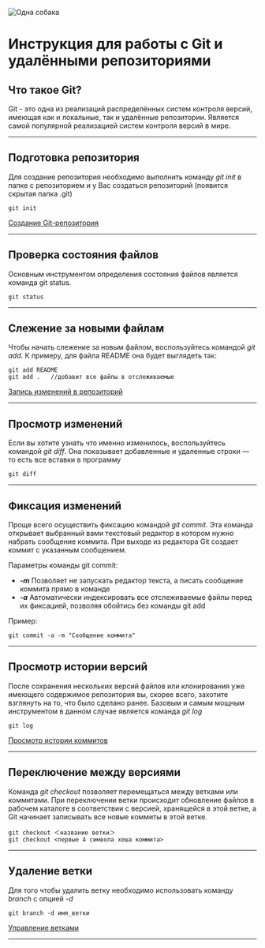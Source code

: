 ![Одна собака](https://upload.wikimedia.org/wikipedia/commons/e/e0/Git-logo.svg "Собака смотрит влево")

# Инструкция для работы с Git и удалёнными репозиториями

## Что такое Git?
Git - это одна из реализаций распределённых систем контроля версий, имеющая как и локальные, так и удалённые репозитории. Является самой популярной реализацией систем контроля версий в мире.

---

## Подготовка репозитория
Для создание репозитория необходимо выполнить команду *git init* в папке с репозиторием и у Вас создаться репозиторий (появится скрытая папка .git)

    git init

[Создание Git-репозитория](https://git-scm.com/book/ru/v2/%D0%9E%D1%81%D0%BD%D0%BE%D0%B2%D1%8B-Git-%D0%A1%D0%BE%D0%B7%D0%B4%D0%B0%D0%BD%D0%B8%D0%B5-Git-%D1%80%D0%B5%D0%BF%D0%BE%D0%B7%D0%B8%D1%82%D0%BE%D1%80%D0%B8%D1%8F)

---
## Проверка состояния файлов
Основным инструментом определения состояния файлов является команда
git status.

    git status

---
## Слежение за новыми файлам
Чтобы начать слежение за новым файлом, воспользуйтесь командой *git add*. К примеру, для файла README она будет выглядеть так:

    git add README
    git add .   //добавит все файлы в отслеживаемые

[Запись изменений в репозиторий](https://git-scm.com/book/ru/v2/%D0%9E%D1%81%D0%BD%D0%BE%D0%B2%D1%8B-Git-%D0%97%D0%B0%D0%BF%D0%B8%D1%81%D1%8C-%D0%B8%D0%B7%D0%BC%D0%B5%D0%BD%D0%B5%D0%BD%D0%B8%D0%B9-%D0%B2-%D1%80%D0%B5%D0%BF%D0%BE%D0%B7%D0%B8%D1%82%D0%BE%D1%80%D0%B8%D0%B9)

---
## Просмотр изменений

Если вы хотите узнать что именно изменилось, воспользуйтесь командой *git diff*. Она показывает добавленные и удаленные строки — то есть все вставки в программу

    git diff

---
## Фиксация изменений

Проще всего осуществить фиксацию командой *git commit*. Эта команда открывает выбранный вами текстовый редактор в котором нужно набрать сообщение коммита. При выходе из редактора Git создает коммит с указанным сообщением. 

Параметры команды git commit:
* ***-m*** Позволяет не запускать редактор текста, а писать сообщение коммита прямо в команде
* ***-a***  Автоматически индексировать
все отслеживаемые файлы перед их фиксацией, позволяя обойтись без команды git add 

Пример:

    git commit -a -m "Сообщение коммита"

---
## Просмотр истории версий
После сохранения нескольких версий файлов или клонирования уже имеющего
содержимое репозитория вы, скорее всего, захотите взглянуть на то, что было сделано ранее. Базовым и самым мощным инструментом в данном случае является команда *git log*

    git log

[Просмотр истории коммитов](https://git-scm.com/book/ru/v2/%D0%9E%D1%81%D0%BD%D0%BE%D0%B2%D1%8B-Git-%D0%9F%D1%80%D0%BE%D1%81%D0%BC%D0%BE%D1%82%D1%80-%D0%B8%D1%81%D1%82%D0%BE%D1%80%D0%B8%D0%B8-%D0%BA%D0%BE%D0%BC%D0%BC%D0%B8%D1%82%D0%BE%D0%B2)

---
## Переключение между версиями
Команда *git checkout* позволяет перемещаться между ветками или коммитами. При переключении ветки происходит обновление файлов в рабочем каталоге в соответствии с версией, хранящейся в этой ветке, а Git начинает записывать все новые коммиты в этой ветке. 

    git checkout ＜название ветки＞
    git checkout <первые 4 символа хеша коммита>

---
## Удаление ветки
Для того чтобы удалить ветку необходимо использовать команду *branch* с опцией *-d*

    git branch -d имя_ветки

[Управление ветками](https://git-scm.com/book/ru/v2/%D0%92%D0%B5%D1%82%D0%B2%D0%BB%D0%B5%D0%BD%D0%B8%D0%B5-%D0%B2-Git-%D0%A3%D0%BF%D1%80%D0%B0%D0%B2%D0%BB%D0%B5%D0%BD%D0%B8%D0%B5-%D0%B2%D0%B5%D1%82%D0%BA%D0%B0%D0%BC%D0%B8)

---